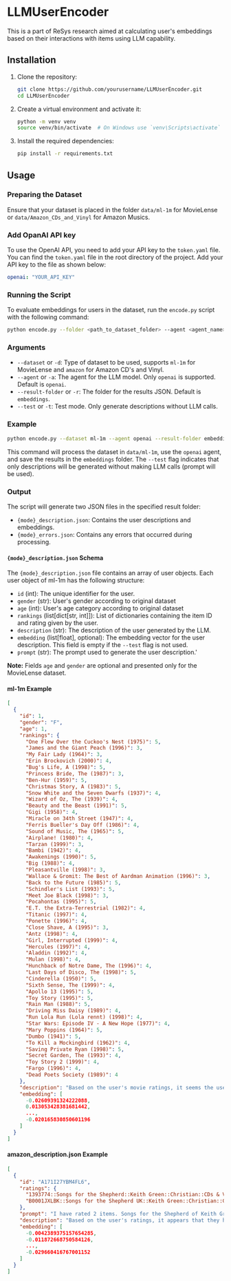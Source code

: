 # LLMUserEncoder

This is a part of ReSys research aimed at calculating user's embeddings based on their interactions with items using LLM capability.

## Installation

1. Clone the repository:
    ```sh
    git clone https://github.com/yourusername/LLMUserEncoder.git
    cd LLMUserEncoder
    ```

2. Create a virtual environment and activate it:
    ```sh
    python -m venv venv
    source venv/bin/activate  # On Windows use `venv\Scripts\activate`
    ```

3. Install the required dependencies:
    ```sh
    pip install -r requirements.txt
    ```

## Usage

### Preparing the Dataset

Ensure that your dataset is placed in the folder `data/ml-1m` for MovieLense or `data/Amazon_CDs_and_Vinyl` for Amazon Musics. 

### Add OpanAI API key

To use the OpenAI API, you need to add your API key to the `token.yaml` file. 
You can find the `token.yaml` file in the root directory of the project. Add your API key to the file as shown below:

```yaml
openai: "YOUR_API_KEY"
```

### Running the Script

To evaluate embeddings for users in the dataset, run the `encode.py` script with the following command:

```sh
python encode.py --folder <path_to_dataset_folder> --agent <agent_name> --result-folder <path_to_result_folder> [--test]
```
### Arguments

- `--dataset` or `-d`: Type of dataset to be used, supports `ml-1m` for MovieLense and `amazon` for Amazon CD's and Vinyl.
- `--agent` or `-a`: The agent for the LLM model. Only `openai` is supported. Default is `openai`.
- `--result-folder` or `-r`: The folder for the results JSON. Default is `embeddings`.
- `--test` or `-t`: Test mode. Only generate descriptions without LLM calls.

### Example

```sh
python encode.py --dataset ml-1m --agent openai --result-folder embeddings --test
```

This command will process the dataset in `data/ml-1m`, use the `openai` agent, and save the results in the `embeddings` folder. The `--test` flag indicates that only descriptions will be generated without making LLM calls (prompt will be used).

### Output

The script will generate two JSON files in the specified result folder:

- `{mode}_description.json`: Contains the user descriptions and embeddings.
- `{mode}_errors.json`: Contains any errors that occurred during processing.

#### `{mode}_description.json` Schema

The `{mode}_description.json` file contains an array of user objects. Each user object of ml-1m has the following structure:

- `id` (int): The unique identifier for the user.
- `gender` (str): User's gender according to original dataset
- `age` (int): User's age category according to original dataset
- `rankings` (list[dict[str, int]]): List of dictionaries containing the item ID and rating given by the user.
- `description` (str): The description of the user generated by the LLM.
- `embedding` (list[float], optional): The embedding vector for the user description. This field is empty if the `--test` flag is not used.
- `prompt` (str): The prompt used to generate the user description.'

**Note:** Fields `age` and `gender` are optional and presented only for the MovieLense dataset.

#### ml-1m Example

```json
[
  {
    "id": 1,
    "gender": "F",
    "age": 1,
    "rankings": {
      "One Flew Over the Cuckoo's Nest (1975)": 5,
      "James and the Giant Peach (1996)": 3,
      "My Fair Lady (1964)": 3,
      "Erin Brockovich (2000)": 4,
      "Bug's Life, A (1998)": 5,
      "Princess Bride, The (1987)": 3,
      "Ben-Hur (1959)": 5,
      "Christmas Story, A (1983)": 5,
      "Snow White and the Seven Dwarfs (1937)": 4,
      "Wizard of Oz, The (1939)": 4,
      "Beauty and the Beast (1991)": 5,
      "Gigi (1958)": 4,
      "Miracle on 34th Street (1947)": 4,
      "Ferris Bueller's Day Off (1986)": 4,
      "Sound of Music, The (1965)": 5,
      "Airplane! (1980)": 4,
      "Tarzan (1999)": 3,
      "Bambi (1942)": 4,
      "Awakenings (1990)": 5,
      "Big (1988)": 4,
      "Pleasantville (1998)": 3,
      "Wallace & Gromit: The Best of Aardman Animation (1996)": 3,
      "Back to the Future (1985)": 5,
      "Schindler's List (1993)": 5,
      "Meet Joe Black (1998)": 3,
      "Pocahontas (1995)": 5,
      "E.T. the Extra-Terrestrial (1982)": 4,
      "Titanic (1997)": 4,
      "Ponette (1996)": 4,
      "Close Shave, A (1995)": 3,
      "Antz (1998)": 4,
      "Girl, Interrupted (1999)": 4,
      "Hercules (1997)": 4,
      "Aladdin (1992)": 4,
      "Mulan (1998)": 4,
      "Hunchback of Notre Dame, The (1996)": 4,
      "Last Days of Disco, The (1998)": 5,
      "Cinderella (1950)": 5,
      "Sixth Sense, The (1999)": 4,
      "Apollo 13 (1995)": 5,
      "Toy Story (1995)": 5,
      "Rain Man (1988)": 5,
      "Driving Miss Daisy (1989)": 4,
      "Run Lola Run (Lola rennt) (1998)": 4,
      "Star Wars: Episode IV - A New Hope (1977)": 4,
      "Mary Poppins (1964)": 5,
      "Dumbo (1941)": 5,
      "To Kill a Mockingbird (1962)": 4,
      "Saving Private Ryan (1998)": 5,
      "Secret Garden, The (1993)": 4,
      "Toy Story 2 (1999)": 4,
      "Fargo (1996)": 4,
      "Dead Poets Society (1989)": 4
    },
    "description": "Based on the user's movie ratings, it seems the user has a wide range of preferences when it comes to the release year of the movies. The user enjoys classics such as \"Snow White and the Seven Dwarfs\" from 1937, as well as more modern films like \"Girl, Interrupted\" from 1999. However, it is notable that the user tends to rate higher the movies from the latter half of the 20th century and the beginning of the 21st century with notable exceptions of early Disney classics and a few select classic films like \"Ben-Hur\" and \"To Kill a Mockingbird.\"\n\nIn terms of genres and plot twists, the user appears to have a preference for family-friendly films, as evidenced by their enjoyment of animated movies such as \"Aladdin,\" \"Beauty and the Beast,\" and \"Toy Story.\" The user also seems to enjoy dramas and historical films, given the high ratings for movies like \"Schindler's List,\" \"Saving Private Ryan,\" and \"To Kill a Mockingbird.\" While most of the movies are generally positively rated by the user, it is interesting to note that the user gave lower ratings to some comedies and fantasy films such as \"James and the Giant Peach\" and \"Princess Bride.\"\n\nWhen it comes to cast and directors, the user seems to appreciate movies featuring strong ensemble casts with acclaimed actors such as Tom Hanks in \"Apollo 13\" and \"Toy Story,\" as well as Meryl Streep in \"The Sound of Music\" and \"Sophie's Choice.\" The user also seems to enjoy movies directed by well-known directors like Steven Spielberg (\"Schindler's List,\" \"E.T.\"), Rob Reiner (\"The Princess Bride,\" \"A Few Good Men\"), and Ron Howard (\"Apollo 13,\" \"A Beautiful Mind\").\n\nThere is a correlation between the user's rankings and critical acclaim for most movies. The user consistently rates highly acclaimed and award-winning films like \"Schindler's List,\" \"One Flew Over the Cuckoo's Nest,\" and \"The Sound of Music\" with high scores. This indicates that the user values movies that are well-received by critics and audiences alike, suggesting a discerning taste in films.\n\nThe user seems to have a generally positive attitude towards most movies, with very few receiving low ratings of 3 and below. The movies that did receive lower ratings tend to be more niche or less mainstream films like \"James and the Giant Peach\" and \"Pleasantville.\" These movies may have elements that do not align with the user's preferences, such as darker themes or unconventional storytelling.\n\nBased on the user's preferences, it is likely that they would enjoy movies with strong performances from actors like Tom Hanks, Meryl Streep, and Robin Williams, as well as films directed by Steven Spielberg, Rob Reiner, and Ron Howard. The user may also appreciate a mix of genres including dramas, historical films, animated movies, and classic tales with a modern twist.",
    "embedding": [
      -0.02609391324222088,
      0.013053428381681442, 
      ...,
      -0.020165830850601196
    ]
  }
]
```

#### amazon_description.json Example

```json
[
  {
    "id": "A171I27YBM4FL6",
    "ratings": {
      "1393774::Songs for the Shepherd::Keith Green::Christian::CDs & Vinyl": 5.0,
      "B0001JXLBK::Songs for the Shepherd UK::Keith Green::Christian::CDs & Vinyl": 5.0
    },
    "prompt": "I have rated 2 items. Songs for the Shepherd of Keith Green in Christian category: 5.0, Songs for the Shepherd UK of Keith Green in Christian category: 5.0",
    "description": "Based on the user's ratings, it appears that they have a preference for Christian music albums. The two albums they have rated are by Keith Green, indicating a specific liking for this musician. Both albums received a high rating of 5.0, suggesting a strong appreciation for Keith Green's music in the Christian category.\n\nIn terms of the release year of the albums, the user has not provided specific information. However, the fact that they have rated albums by Keith Green, who was prominent in the 1970s and 1980s, may indicate a preference for music from that era.\n\nWhen it comes to genres and lyrics, the user's choice of Christian music albums by Keith Green suggests a preference for music with religious themes and meaningful lyrics that relate to faith and spirituality. This indicates that the user values music that is not only sonically pleasing but also carries a message that resonates with their beliefs.\n\nFurthermore, the user's preference for albums by Keith Green highlights their admiration for this specific musician. This could indicate a fondness for artists who are known for their contributions to Christian music and who have a reputation for creating impactful and emotionally resonant songs.\n\nOverall, the user's high ratings for Christian music albums by Keith Green suggest that they have a strong affinity for this genre and are particularly drawn to music that is spiritually uplifting and emotionally powerful. Their choice of specific albums and high ratings indicate a refined taste for Christian music that is both musically and spiritually enriching.",
    "embedding": [
      -0.0042389375157654285,
      -0.011872668750584126, 
      ...,
      -0.029660416767001152
    ]
  }
]
```
